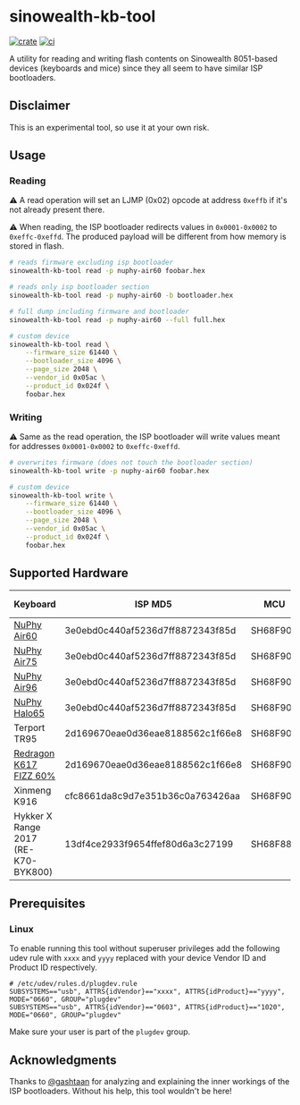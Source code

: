 # sinowealth-kb-tool

[![crate](https://img.shields.io/crates/v/sinowealth-kb-tool.svg)](https://crates.io/crates/sinowealth-kb-tool) [![ci](https://github.com/carlossless/sinowealth-kb-tool/actions/workflows/push.yml/badge.svg)](https://github.com/carlossless/sinowealth-kb-tool/actions/workflows/push.yml)

A utility for reading and writing flash contents on Sinowealth 8051-based devices (keyboards and mice) since they all seem to have similar ISP bootloaders.

## Disclaimer

This is an experimental tool, so use it at your own risk.

## Usage

### Reading

⚠️ A read operation will set an LJMP (0x02) opcode at address `0xeffb` if it's not already present there.

⚠️ When reading, the ISP bootloader redirects values in `0x0001-0x0002` to `0xeffc-0xeffd`. The produced payload will be different from how memory is stored in flash.

```sh
# reads firmware excluding isp bootloader 
sinowealth-kb-tool read -p nuphy-air60 foobar.hex

# reads only isp bootloader section
sinowealth-kb-tool read -p nuphy-air60 -b bootloader.hex

# full dump including firmware and bootloader
sinowealth-kb-tool read -p nuphy-air60 --full full.hex

# custom device
sinowealth-kb-tool read \
    --firmware_size 61440 \
    --bootloader_size 4096 \
    --page_size 2048 \
    --vendor_id 0x05ac \
    --product_id 0x024f \
    foobar.hex
```

### Writing

⚠️ Same as the read operation, the ISP bootloader will write values meant for addresses `0x0001-0x0002` to `0xeffc-0xeffd`. 

```sh
# overwrites firmware (does not touch the bootloader section)
sinowealth-kb-tool write -p nuphy-air60 foobar.hex

# custom device
sinowealth-kb-tool write \
    --firmware_size 61440 \
    --bootloader_size 4096 \
    --page_size 2048 \
    --vendor_id 0x05ac \
    --product_id 0x024f \
    foobar.hex
```

## Supported Hardware

| Keyboard | ISP MD5 | MCU | MCU Label | Tested Read | Tested Write |
| -------- | ------- | --- | --------- | ----------- | ------------ |
| [NuPhy Air60](https://nuphy.com/products/air60) | 3e0ebd0c440af5236d7ff8872343f85d | SH68F90A | BYK916 | ✅ | ✅ |
| [NuPhy Air75](https://nuphy.com/products/air75) | 3e0ebd0c440af5236d7ff8872343f85d | SH68F90A | BYK916 | ✅ | ❓ |
| [NuPhy Air96](https://nuphy.com/products/air96-wireless-mechanical-keyboard) | 3e0ebd0c440af5236d7ff8872343f85d | SH68F90A | BYK916 | ✅ | ❓ |
| [NuPhy Halo65](https://nuphy.com/products/halo65) | 3e0ebd0c440af5236d7ff8872343f85d | SH68F90A | BYK916 | ✅ | ❓ |
| Terport TR95 | 2d169670eae0d36eae8188562c1f66e8 | SH68F90A | BYK916 | ✅ | ❓ |
| [Redragon K617 FIZZ 60%](https://www.redragonzone.com/collections/keyboard/products/redragon-k617-fizz-60-wired-rgb-gaming-keyboard-61-keys-compact-mechanical-keyboard) | 2d169670eae0d36eae8188562c1f66e8 | SH68F90A | BYK916 | ✅ | ❓ |
| Xinmeng K916 | cfc8661da8c9d7e351b36c0a763426aa | SH68F90 | ❓ | ✅ | ✅ |
| Hykker X Range 2017 (RE-K70-BYK800) | 13df4ce2933f9654ffef80d6a3c27199 | SH68F881 | BYK801 | ✅ | ❓ |

## Prerequisites

### Linux

To enable running this tool without superuser privileges add the following udev rule with `xxxx` and `yyyy` replaced with your device Vendor ID and Product ID respectively.

```udev
# /etc/udev/rules.d/plugdev.rule
SUBSYSTEMS=="usb", ATTRS{idVendor}=="xxxx", ATTRS{idProduct}=="yyyy", MODE="0660", GROUP="plugdev"
SUBSYSTEMS=="usb", ATTRS{idVendor}=="0603", ATTRS{idProduct}=="1020", MODE="0660", GROUP="plugdev"
```

Make sure your user is part of the `plugdev` group.

## Acknowledgments

Thanks to [@gashtaan](https://github.com/gashtaan) for analyzing and explaining the inner workings of the ISP bootloaders. Without his help, this tool wouldn't be here!
